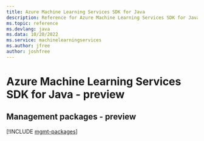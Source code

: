 ```yaml
---
title: Azure Machine Learning Services SDK for Java
description: Reference for Azure Machine Learning Services SDK for Java
ms.topic: reference
ms.devlang: java
ms.data: 10/20/2022
ms.service: machinelearningservices
ms.author: jfree
author: joshfree
---
```

# Azure Machine Learning Services SDK for Java - preview

## Management packages - preview
[!INCLUDE [mgmt-packages](machine-learning-services-mgmt-index.md)]